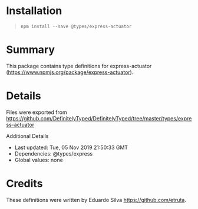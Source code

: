 # Installation
> `npm install --save @types/express-actuator`

# Summary
This package contains type definitions for express-actuator (https://www.npmjs.org/package/express-actuator).

# Details
Files were exported from https://github.com/DefinitelyTyped/DefinitelyTyped/tree/master/types/express-actuator

Additional Details
 * Last updated: Tue, 05 Nov 2019 21:50:33 GMT
 * Dependencies: @types/express
 * Global values: none

# Credits
These definitions were written by  Eduardo Silva <https://github.com/etruta>.
